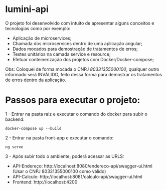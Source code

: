 # lumini-api

O projeto foi desenvolvido com intuito de apresentar alguns conceitos e tecnologias como por exemplo:
- Aplicação de microservices;
- Chamada dos microservices dentro de uma aplicação angular; 
- Dados mocados para demostração de tratamentos de erros; 
- Testes unitários na camada service e resource; 
- Efetuar conteinerização dos projetos com Docker/Docker-compose; 

Obs: Coloquei de forma mocada o CNPJ *80331355000100*, qualquer outro informado será INVÁLIDO, feito dessa forma para demostrar os tratamentos de erros dentro da aplicação. 

# Passos para executar o projeto: 

1 - Entrar na pasta raiz e executar o comando do docker para subir o backend:
```
docker-compose up --build
```

2 - Entrar na pasta front-app e executar o comando: 
```
ng serve
```

3 - Após subir todo o ambiente, poderá acessar as URLS: 

- API-Endereço: http://localhost:8080/endereco-api/swagger-ui.html (Usar o CNPJ 80331355000100 como válido)
- API-Calculo: http://localhost:8081/calculo-api/swagger-ui.html
- Frontend: http://localhost:4200
